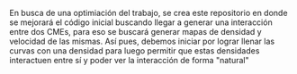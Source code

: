 En busca de una optimiación del trabajo, se crea este repositorio en donde se mejorará el código inicial buscando llegar a generar una interacción entre dos CMEs, para eso se buscará generar mapas de densidad y velocidad de las mismas. Así pues, debemos iniciar por lograr llenar las curvas con una densidad para luego permitir que estas densidades interactuen entre sí y poder ver la interacción de forma "natural"
